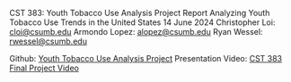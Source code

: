 CST 383: Youth Tobacco Use Analysis Project Report
Analyzing Youth Tobacco Use Trends in the United States
14 June 2024
Christopher Loi: cloi@csumb.edu
Armondo Lopez: alopez@csumb.edu
Ryan Wessel: rwessel@csumb.edu

Github: [Youth Tobacco Use Analysis Project](https://github.com/christopherloi/CST383/)
Presentation Video: [CST 383 Final Project Video](https://www.youtube.com/watch?v=SChR47LHRK8)
